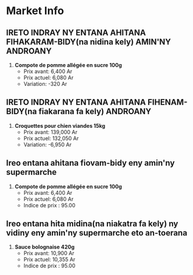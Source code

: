 # Market Info

## IRETO INDRAY NY ENTANA AHITANA FIHAKARAM-BIDY(na nidina kely) AMIN'NY ANDROANY

1. **Compote de pomme allégée en sucre 100g**
   - Prix avant: 6,400 Ar
   - Prix actuel: 6,080 Ar
   - Variation: -320 Ar

## IRETO INDRAY NY ENTANA AHITANA FIHENAM-BIDY(na fiakarana fa kely) ANDROANY

1. **Croquettes pour chien viandes 15kg**
   - Prix avant: 139,000 Ar
   - Prix actuel: 132,050 Ar
   - Variation: -6,950 Ar

## Ireo entana ahitana fiovam-bidy eny amin'ny supermarche

1. **Compote de pomme allégée en sucre 100g**
   - Prix avant: 6,400 Ar
   - Prix actuel: 6,080 Ar
   - Indice de prix : 95.00

## Ireo entana hita midina(na niakatra fa kely) ny vidiny eny amin'ny supermarche eto an-toerana

1. **Sauce bolognaise 420g**
   - Prix avant: 10,900 Ar
   - Prix actuel: 10,355 Ar
   - Indice de prix : 95.00

